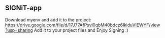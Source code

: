 ## SIGNiT-app
Download myenv and add it to the project: https://drive.google.com/file/d/17J77AfPsvi0qbM40bdcz6IklduVIEWYF/view?usp=sharing
Add it to your project files and Enjoy Signing :)
